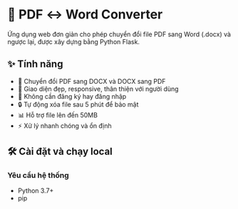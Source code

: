 # 📄 PDF ↔ Word Converter

Ứng dụng web đơn giản cho phép chuyển đổi file PDF sang Word (.docx) và ngược lại, được xây dựng bằng Python Flask.

## ✨ Tính năng

- 🔄 Chuyển đổi PDF sang DOCX và DOCX sang PDF
- 📱 Giao diện đẹp, responsive, thân thiện với người dùng
- 🚀 Không cần đăng ký hay đăng nhập
- 🔒 Tự động xóa file sau 5 phút để bảo mật
- 📊 Hỗ trợ file lên đến 50MB
- ⚡ Xử lý nhanh chóng và ổn định

## 🛠️ Cài đặt và chạy local

### Yêu cầu hệ thống
- Python 3.7+
- pip

